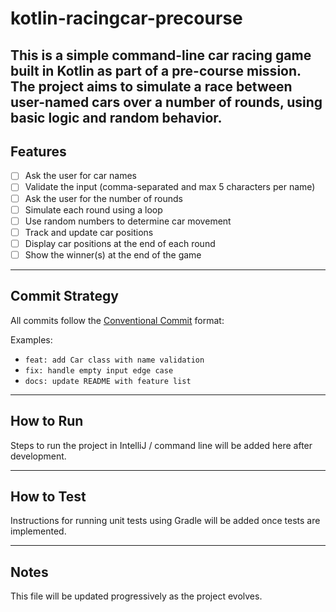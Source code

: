 # kotlin-racingcar-precourse

This is a simple command-line car racing game built in Kotlin as part of a pre-course mission.  
The project aims to simulate a race between user-named cars over a number of rounds, using basic logic and random behavior.
---

## Features

- [ ] Ask the user for car names
- [ ] Validate the input (comma-separated and max 5 characters per name)
- [ ] Ask the user for the number of rounds
- [ ] Simulate each round using a loop
- [ ] Use random numbers to determine car movement
- [ ] Track and update car positions
- [ ] Display car positions at the end of each round
- [ ] Show the winner(s) at the end of the game
---

##  Commit Strategy

All commits follow the [Conventional Commit](https://www.conventionalcommits.org/en/v1.0.0/) format:

Examples:
- `feat: add Car class with name validation`
- `fix: handle empty input edge case`
- `docs: update README with feature list`

---

##  How to Run 

Steps to run the project in IntelliJ / command line will be added here after development.

---

##  How to Test 

Instructions for running unit tests using Gradle will be added once tests are implemented.

---

##  Notes

This file will be updated progressively as the project evolves.